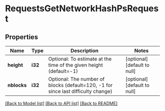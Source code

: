 # RequestsGetNetworkHashPsRequest

## Properties
Name | Type | Description | Notes
------------ | ------------- | ------------- | -------------
**height** | **i32** | Optional: To estimate at the time of the given height (default&#x3D;-1) | [optional] [default to null]
**nblocks** | **i32** | Optional: The number of blocks (default&#x3D;120, -1 for since last difficulty change) | [optional] [default to null]

[[Back to Model list]](../README.md#documentation-for-models) [[Back to API list]](../README.md#documentation-for-api-endpoints) [[Back to README]](../README.md)


